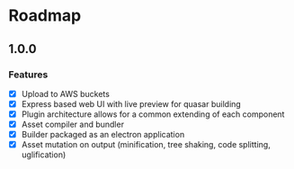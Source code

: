 # Roadmap

## 1.0.0

### Features

- [x] Upload to AWS buckets
- [x] Express based web UI with live preview for quasar building
- [x] Plugin architecture allows for a common extending of each component
- [x] Asset compiler and bundler
- [x] Builder packaged as an electron application
- [x] Asset mutation on output (minification, tree shaking, code splitting, uglification)
